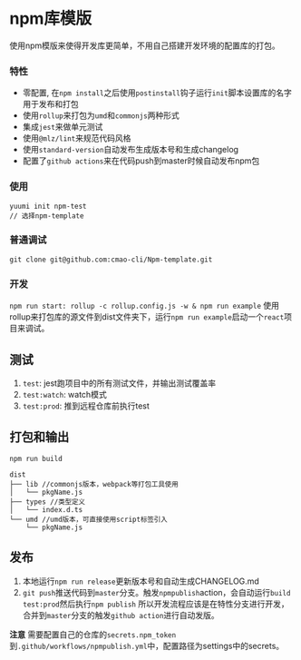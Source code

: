 # npm库模版
使用npm模版来使得开发库更简单，不用自己搭建开发环境的配置库的打包。

### 特性
- 零配置, 在`npm install`之后使用`postinstall`钩子运行`init`脚本设置库的名字用于发布和打包
- 使用`rollup`来打包为`umd`和`commonjs`两种形式
- 集成`jest`来做单元测试
- 使用`@mlz/lint`来规范代码风格
- 使用`standard-version`自动发布生成版本号和生成changelog
- 配置了`github actions`来在代码push到master时候自动发布npm包

### 使用
```
yuumi init npm-test
// 选择npm-template
```

### 普通调试
```
git clone git@github.com:cmao-cli/Npm-template.git
```

### 开发
`npm run start: rollup -c rollup.config.js -w & npm run example`
使用rollup来打包库的源文件到dist文件夹下，运行`npm run example`启动一个`react`项目来调试。

## 测试
1. `test`: jest跑项目中的所有测试文件，并输出测试覆盖率
2. `test:watch`: watch模式
3. `test:prod`: 推到远程仓库前执行test


## 打包和输出
`npm run build`
```
dist
├── lib //commonjs版本，webpack等打包工具使用
│   └── pkgName.js
├── types //类型定义
│   └── index.d.ts
└── umd //umd版本，可直接使用script标签引入
    └── pkgName.js
```

## 发布
1. 本地运行`npm run release`更新版本号和自动生成CHANGELOG.md
2. `git push`推送代码到`master`分支。触发`npmpublish`action，会自动运行`build test:prod`然后执行`npm publish`
所以开发流程应该是在特性分支进行开发，合并到`master`分支的触发`github action`进行自动发版。

**注意** 需要配置自己的仓库的`secrets.npm_token`到`.github/workflows/npmpublish.yml`中，配置路径为settings中的secrets。





